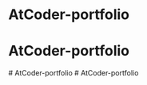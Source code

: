 # AtCoder-portfolio
# AtCoder-portfolio
#   A t C o d e r - p o r t f o l i o  
 #   A t C o d e r - p o r t f o l i o  
 